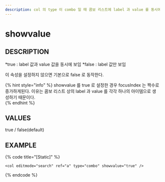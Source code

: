 ```yaml
---
description: col 의 type 이 combo 일 때 콤보 리스트에 label 과 value 를 동시에 보이도록 설정하는 속성 
---
```


# showvalue

## DESCRIPTION

*true : label 값과 value 값을 동시에 보임
*false : label 값만 보임 

이 속성을 설정하지 않으면 기본으로 false 로 동작한다.


{% hint style="info" %}
showvalue 를 true 로 설정한 경우 focusIndex 는 짝수로 증가하게된다.  이유는 콤보 리스트 상의 label 과 value 를 각각 하나의 아이템으로 생성하기 때문이다.   
{% endhint %}

## VALUES

true / false(default)

## EXAMPLE

{% code title="\[Static\]" %}
```markup
<col editmode="search" ref="a" type="combo" showvalue="true" /> 
```
{% endcode %}
